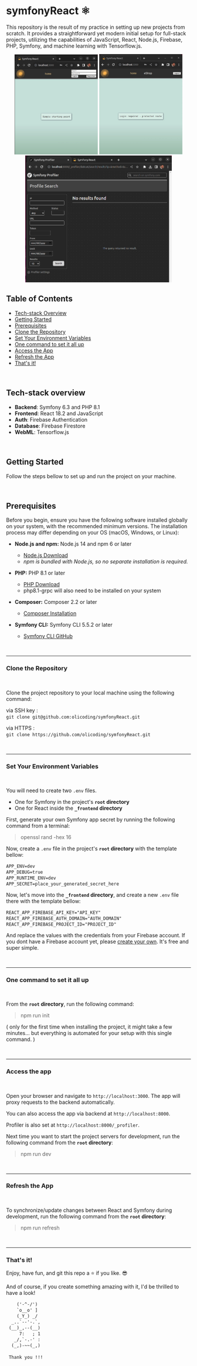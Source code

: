 # symfonyReact ⚛

This repository is the result of my practice in setting up new projects from scratch. It provides a straightforward yet modern initial setup for full-stack projects, utilizing the capabilities of JavaScript, React, Node.js, Firebase, PHP, Symfony, and machine learning with Tensorflow.js.

<div align="center">
  <img src="_frontend/src/media/home.jpg" alt="login" width="350" style="max-width: 45%">
  <img src="_frontend/src/media/protected-route.jpg" alt="logout" width="350" style="max-width: 45%">
</div>

<div align="center">
  <img src="_frontend/src/media/symfony-profiler.png" alt="profiler" width="400" style="max-width: 80%">
</div>

## Table of Contents

- [Tech-stack Overview](#tech-stack-overview)
- [Getting Started](#getting-started)
- [Prerequisites](#prerequisites)
- [Clone the Repository](#clone-the-repository)
- [Set Your Environment Variables](#set-your-environment-variables)
- [One command to set it all up](#one-command-to-set-it-all-up)
- [Access the App](#access-the-app)
- [Refresh the App](#refresh-the-app)
- [That's it!](#thats-it)

<br />

## Tech-stack overview

- **Backend**: Symfony 6.3 and PHP 8.1
- **Frontend**: React 18.2 and JavaScript
- **Auth**: Firebase Authentication
- **Database**: Firebase Firestore
- **WebML**: Tensorflow.js

<br />

## Getting Started

Follow the steps bellow to set up and run the project on your machine.

<br />

## Prerequisites

Before you begin, ensure you have the following software installed globally on your system, with the recommended minimum versions. The installation process may differ depending on your OS (macOS, Windows, or Linux):

- **Node.js and npm:** Node.js 14 and npm 6 or later

  - [Node.js Download](https://nodejs.org/)
  - _npm is bundled with Node.js, so no separate installation is required._

- **PHP:** PHP 8.1 or later

  - [PHP Download](https://www.php.net/downloads)
  - php8.1-grpc will also need to be installed on your system

- **Composer:** Composer 2.2 or later

  - [Composer Installation](https://getcomposer.org/download/)

- **Symfony CLI:** Symfony CLI 5.5.2 or later
  - [Symfony CLI GitHub](https://github.com/symfony/cli)

<br />

---

### Clone the Repository

<br />

Clone the project repository to your local machine using the following command:

via SSH key :  
`git clone git@github.com:olicoding/symfonyReact.git`

via HTTPS :  
`git clone https://github.com/olicoding/symfonyReact.git`

<br />

---

### Set Your Environment Variables

<br />

You will need to create two `.env` files.

- One for Symfony in the project's **`root` directory**
- One for React inside the **`_frontend` directory**

First, generate your own Symfony app secret by running the following command from a terminal:

> openssl rand -hex 16

Now, create a `.env` file in the project's **`root` directory** with the template bellow:

```
APP_ENV=dev
APP_DEBUG=true
APP_RUNTIME_ENV=dev
APP_SECRET=place_your_generated_secret_here
```

Now, let's move into the **`_frontend` directory**, and create a new `.env` file there with the template bellow:

```
REACT_APP_FIREBASE_API_KEY="API_KEY"
REACT_APP_FIREBASE_AUTH_DOMAIN="AUTH_DOMAIN"
REACT_APP_FIREBASE_PROJECT_ID="PROJECT_ID"
```

And replace the values with the credentials from your Firebase account. If you dont have a Firebase account yet, please [create your own](https://firebase.google.com/). It's free and super simple.

<br />

---

### One command to set it all up

<br />

From the **`root` directory**, run the following command:

> npm run init

( only for the first time when installing the project, it might take a few minutes... but everything is automated for your setup with this single command. )

<br />

---

### Access the app

<br />

Open your browser and navigate to `http://localhost:3000`. The app will proxy requests to the backend automatically.

You can also access the app via backend at `http://localhost:8000`.

Profiler is also set at `http://localhost:8000/_profiler`.

Next time you want to start the project servers for development, run the following command from the **`root` directory**:

> npm run dev

 <br />

---

### Refresh the App

<br />

To synchronize/update changes between React and Symfony during development, run the following command from the **`root` directory**:

> npm run refresh

<br />

---

### That's it!

Enjoy, have fun, and git this repo a ⭐ if you like. 😎

And of course, if you create something amazing with it, I'd be thrilled to have a look!

```
    ('-^-/')
    `o__o' ]
    (_Y_) _/
  _..`--'-.`,
 (__)_,--(__)
     7:   ; 1
   _/,`-.-' :
  (_,)-~~(_,)

 Thank you !!!
```
